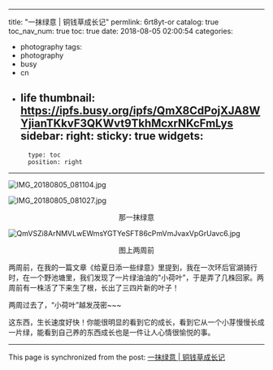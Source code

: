 
---
title: "一抹绿意 | 铜钱草成长记"
permlink: 6rt8yt-or
catalog: true
toc_nav_num: true
toc: true
date: 2018-08-05 02:00:54
categories:
- photography
tags:
- photography
- busy
- cn
- life
thumbnail: https://ipfs.busy.org/ipfs/QmX8CdPojXJA8WYjianTKkvF3QKWvt9TkhMcxrNKcFmLys
sidebar:
    right:
        sticky: true
widgets:
    -
        type: toc
        position: right
---


![IMG_20180805_081104.jpg](https://ipfs.busy.org/ipfs/QmX8CdPojXJA8WYjianTKkvF3QKWvt9TkhMcxrNKcFmLys)

![IMG_20180805_081027.jpg](https://ipfs.busy.org/ipfs/QmZB79MPnAh3RezaiCaWpUkjzHazVdkbWn2UgfK7VrtpNr)

<center>那一抹绿意</center>

![QmVSZi8ArNMVLwEWmsYGTYeSFT86cPmVmJvaxVpGrUavc6.jpg](https://ipfs.busy.org/ipfs/QmbbLUXBVh8RoCBK3rH8CFn5tKkcuRqYjE7kg6MB8dVes5)
<center>图上两周前</center>

两周前，在我的一篇文章《给夏日添一些绿意》里提到，我在一次环后官湖骑行时，在一个野池塘里，我们发现了一片绿油油的"小荷叶”，于是弄了几株回家。两周前有一株活了下来生了根，长出了三四片新的叶子！

两周过去了，“小荷叶”越发茂密~~~

这东西，生长速度好快！你能很明显的看到它的成长，看到它从一个小芽慢慢长成一片绿，能看到自己养的东西成长也是一件让人心情很愉悦的事。


- - -

This page is synchronized from the post: [一抹绿意 | 铜钱草成长记](https://steemit.com/@yellowbird/6rt8yt-or)
